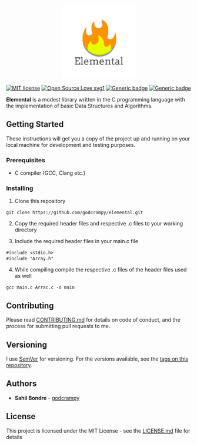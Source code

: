 <div align="center">
  <img src="https://raw.githubusercontent.com/godcrampy/elemental/master/docs/commons/flame-named.png" style="width: 200px; height: auto;">
</div>

[![MIT license](https://img.shields.io/badge/License-MIT-blue.svg)](https://lbesson.mit-license.org/)  [![Open Source Love svg1](https://badges.frapsoft.com/os/v1/open-source.svg?v=103)](https://github.com/ellerbrock/open-source-badges/)  [![Generic badge](https://img.shields.io/badge/Version-0.9-blue.svg)](https://shields.io/)  [![Generic badge](https://img.shields.io/badge/status-building-red.svg)](https://shields.io/)

**Elemental** is a modest library written in the C programming language with the implementation of basic Data Structures and Algorithms.

## Getting Started

These instructions will get you a copy of the project up and running on your local machine for development and testing purposes.

### Prerequisites

* C compiler (GCC, Clang etc.)

### Installing

1. Clone this repository
```
git clone https://github.com/godcrampy/elemental.git
```

2. Copy the required header files and respective .c files to your working directory

3. Include the required header files in your main.c file
```
#include <stdio.h>
#include "Array.h"
```

4. While compiling compile the respective .c files of the header files used as well
```
gcc main.c Arrac.c -o main
```

## Contributing

Please read [CONTRIBUTING.md](Contributing.md) for details on code of conduct, and the process for submitting pull requests to me.

## Versioning

I use [SemVer](http://semver.org/) for versioning. For the versions available, see the [tags on this repository](https://github.com/godcrampy/elemental/tags). 

## Authors

* **Sahil Bondre** - [godcrampy](https://github.com/godcrapy)

## License

This project is licensed under the MIT License - see the [LICENSE.md](LICENSE.md) file for details
